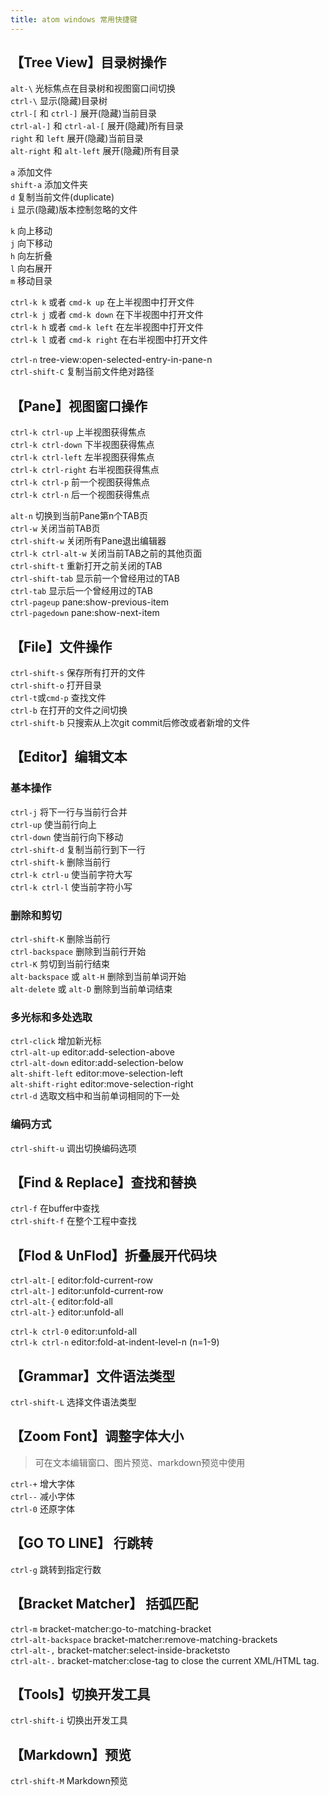 ```yaml
---
title: atom windows 常用快捷键
---
```



## 【Tree View】目录树操作
`alt-\` 光标焦点在目录树和视图窗口间切换  
`ctrl-\` 显示(隐藏)目录树  
`ctrl-[` 和 `ctrl-]` 展开(隐藏)当前目录  
`ctrl-al-]` 和 `ctrl-al-[` 展开(隐藏)所有目录  
`right` 和 `left`  展开(隐藏)当前目录  
`alt-right` 和 `alt-left`  展开(隐藏)所有目录  

`a` 添加文件  
`shift-a` 添加文件夹  
`d` 复制当前文件(duplicate)  
`i` 显示(隐藏)版本控制忽略的文件  

`k` 向上移动  
`j` 向下移动  
`h` 向左折叠  
`l` 向右展开  
`m` 移动目录

`ctrl-k k` 或者 `cmd-k up` 在上半视图中打开文件  
`ctrl-k j` 或者 `cmd-k down` 在下半视图中打开文件  
`ctrl-k h` 或者 `cmd-k left` 在左半视图中打开文件  
`ctrl-k l` 或者 `cmd-k right` 在右半视图中打开文件  

`ctrl-n` tree-view:open-selected-entry-in-pane-n  
`ctrl-shift-C` 复制当前文件绝对路径

## 【Pane】视图窗口操作

`ctrl-k ctrl-up` 上半视图获得焦点  
`ctrl-k ctrl-down` 下半视图获得焦点  
`ctrl-k ctrl-left` 左半视图获得焦点  
`ctrl-k ctrl-right` 右半视图获得焦点  
`ctrl-k ctrl-p` 前一个视图获得焦点  
`ctrl-k ctrl-n` 后一个视图获得焦点  

`alt-n` 切换到当前Pane第n个TAB页  
`ctrl-w` 关闭当前TAB页  
`ctrl-shift-w` 关闭所有Pane退出编辑器  
`ctrl-k ctrl-alt-w` 关闭当前TAB之前的其他页面  
`ctrl-shift-t` 重新打开之前关闭的TAB  
`ctrl-shift-tab` 显示前一个曾经用过的TAB  
`ctrl-tab` 显示后一个曾经用过的TAB  
`ctrl-pageup` pane:show-previous-item  
`ctrl-pagedown` pane:show-next-item  

## 【File】文件操作
`ctrl-shift-s`  保存所有打开的文件  
`ctrl-shift-o`  打开目录  
`ctrl-t`或`cmd-p` 查找文件  
`ctrl-b` 在打开的文件之间切换  
`ctrl-shift-b` 只搜索从上次git commit后修改或者新增的文件  


## 【Editor】编辑文本
### 基本操作
`ctrl-j` 将下一行与当前行合并  
`ctrl-up` 使当前行向上  
`ctrl-down` 使当前行向下移动  
`ctrl-shift-d` 复制当前行到下一行  
`ctrl-shift-k` 删除当前行  
`ctrl-k ctrl-u` 使当前字符大写  
`ctrl-k ctrl-l` 使当前字符小写  

### 删除和剪切
`ctrl-shift-K` 删除当前行  
`ctrl-backspace` 删除到当前行开始  
`ctrl-K` 剪切到当前行结束  
`alt-backspace` 或 `alt-H` 删除到当前单词开始  
`alt-delete` 或 `alt-D` 删除到当前单词结束  

### 多光标和多处选取  
`ctrl-click` 增加新光标   
`ctrl-alt-up` editor:add-selection-above  
`ctrl-alt-down` editor:add-selection-below  
`alt-shift-left` editor:move-selection-left  
`alt-shift-right` editor:move-selection-right  
`ctrl-d` 选取文档中和当前单词相同的下一处  

### 编码方式  
`ctrl-shift-u` 调出切换编码选项  

## 【Find & Replace】查找和替换  
`ctrl-f` 在buffer中查找  
`ctrl-shift-f` 在整个工程中查找  


## 【Flod & UnFlod】折叠展开代码块  
`ctrl-alt-[`	editor:fold-current-row  
`ctrl-alt-]`	editor:unfold-current-row  
`ctrl-alt-{`	editor:fold-all  
`ctrl-alt-}`	editor:unfold-all  

`ctrl-k ctrl-0`	editor:unfold-all  
`ctrl-k ctrl-n`	editor:fold-at-indent-level-n (n=1-9)  


## 【Grammar】文件语法类型
`ctrl-shift-L` 选择文件语法类型  

## 【Zoom Font】调整字体大小  

> 可在文本编辑窗口、图片预览、markdown预览中使用

`ctrl-+` 增大字体  
`ctrl--` 减小字体  
`ctrl-0` 还原字体  

## 【GO TO LINE】 行跳转
`ctrl-g`  跳转到指定行数

## 【Bracket Matcher】 括弧匹配  
`ctrl-m`	bracket-matcher:go-to-matching-bracket  
`ctrl-alt-backspace`	bracket-matcher:remove-matching-brackets  
`ctrl-alt-,` bracket-matcher:select-inside-bracketsto  
`ctrl-alt-.` bracket-matcher:close-tag to close the current XML/HTML tag.

## 【Tools】切换开发工具  
`ctrl-shift-i` 切换出开发工具

## 【Markdown】预览
`ctrl-shift-M` Markdown预览  
